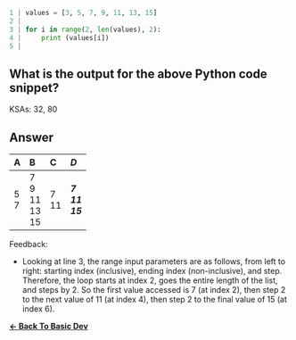 ```python
1 | values = [3, 5, 7, 9, 11, 13, 15]
2 | 
3 | for i in range(2, len(values), 2):
4 |     print (values[i])
5 | 
```

## What is the output for the above Python code snippet?

KSAs: 32, 80

## Answer
| A | B | C | ***D*** |
| :--- | :--- | :--- | :--- |
| 5<br>7 | 7<br>9<br>11<br>13<br>15 | 7<br>11 | ***7<br>11<br>15*** |


Feedback:

- Looking at line 3, the range input parameters are as follows, from left to right: starting index (inclusive), ending index (non-inclusive), and step. Therefore, the loop starts at index 2, goes the entire length of the list, and steps by 2. So the first value accessed is 7 (at index 2), then step 2 to the next value of 11 (at index 4), then step 2 to the final value of 15 (at index 6).

[**<- Back To Basic Dev**](../../../Basic_Dev.md)

